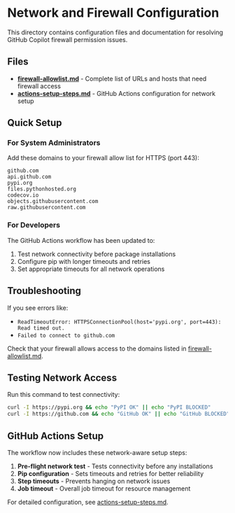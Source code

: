 # Network and Firewall Configuration

This directory contains configuration files and documentation for resolving GitHub Copilot firewall permission issues.

## Files

- **[firewall-allowlist.md](./firewall-allowlist.md)** - Complete list of URLs and hosts that need firewall access
- **[actions-setup-steps.md](./actions-setup-steps.md)** - GitHub Actions configuration for network setup

## Quick Setup

### For System Administrators

Add these domains to your firewall allow list for HTTPS (port 443):

```
github.com
api.github.com
pypi.org
files.pythonhosted.org
codecov.io
objects.githubusercontent.com
raw.githubusercontent.com
```

### For Developers

The GitHub Actions workflow has been updated to:

1. Test network connectivity before package installations
2. Configure pip with longer timeouts and retries
3. Set appropriate timeouts for all network operations

## Troubleshooting

If you see errors like:
- `ReadTimeoutError: HTTPSConnectionPool(host='pypi.org', port=443): Read timed out.`
- `Failed to connect to github.com`

Check that your firewall allows access to the domains listed in [firewall-allowlist.md](./firewall-allowlist.md).

## Testing Network Access

Run this command to test connectivity:

```bash
curl -I https://pypi.org && echo "PyPI OK" || echo "PyPI BLOCKED"
curl -I https://github.com && echo "GitHub OK" || echo "GitHub BLOCKED"
```

## GitHub Actions Setup

The workflow now includes these network-aware setup steps:

1. **Pre-flight network test** - Tests connectivity before any installations
2. **Pip configuration** - Sets timeouts and retries for better reliability  
3. **Step timeouts** - Prevents hanging on network issues
4. **Job timeout** - Overall job timeout for resource management

For detailed configuration, see [actions-setup-steps.md](./actions-setup-steps.md).